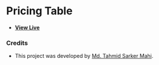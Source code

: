 # Pricing Table

- [**View Live**](https://tahmid-sarker.github.io/Vanilla-Web-Projects/Projects/Pricing%20Table)

### Credits

- This project was developed by [Md. Tahmid Sarker Mahi](https://tahmid-sarker.github.io).